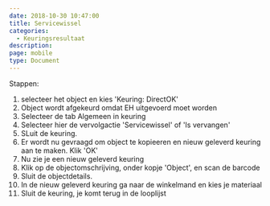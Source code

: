 ```yaml
---
date: 2018-10-30 10:47:00
title: Servicewissel
categories:
  - Keuringsresultaat
description:
page: mobile
type: Document
---
```


Stappen:
1. selecteer het object en kies 'Keuring: DirectOK'
2. Object wordt afgekeurd omdat EH uitgevoerd moet worden
3. Selecteer de tab Algemeen in keuring
4. Selecteer hier de vervolgactie 'Servicewissel'  of 'Is vervangen'
5. SLuit de keuring. <i class="fas fa-arrow-left"></i>
6. Er wordt nu gevraagd om object te kopieeren en nieuw geleverd keuring  aan te maken. Klik 'OK'
7. Nu zie je een nieuw geleverd keuring
8. Klik op de objectomschrijving, onder kopje 'Object', en scan de barcode
9. Sluit de objectdetails. <i class="fas fa-arrow-left"></i>
10. In de nieuw geleverd keuring ga naar de winkelmand <i class="fas fa-shopping-basket"></i> en kies je materiaal
11. Sluit de keuring, je komt terug in de looplijst
